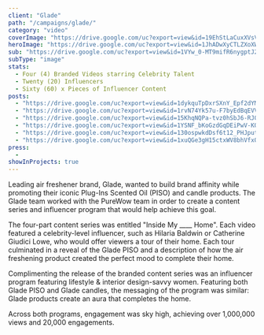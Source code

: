 ```yaml
---
client: "Glade"
path: "/campaigns/glade/"
category: "video"
coverImage: "https://drive.google.com/uc?export=view&id=19EhStLaCuxXVsVY-aAnYyhv_YcfxuyzQ"
heroImage: "https://drive.google.com/uc?export=view&id=1JhADwXyCTLZXoXWY0BO1zCcVsKfufoZp"
sub: "https://drive.google.com/uc?export=view&id=1VYw_0-MT9mifR6nygptJ2FfbPGWMDowP"
subType: "image"
stats:
  - Four (4) Branded Videos starring Celebrity Talent
  - Twenty (20) Influencers
  - Sixty (60) x Pieces of Influencer Content
posts:
  - "https://drive.google.com/uc?export=view&id=1dykquTpDxrSXnY_Epf2dYMmrr3FC-mXe"
  - "https://drive.google.com/uc?export=view&id=1rvN74Yk57u-F7byEdBqEVVxyDS9Y8xBe"
  - "https://drive.google.com/uc?export=view&id=15KhqNQPa-tvz0hSbJ6-RJ00AnA3Mrhxc"
  - "https://drive.google.com/uc?export=view&id=1YSNF_bKoGzdGqDEiPwV-KQVAiiItPPlH"
  - "https://drive.google.com/uc?export=view&id=130ospwkdDsf6t12_PHJputwhgqTBp_Vf"
  - "https://drive.google.com/uc?export=view&id=1xuQGe3gH15ctxWV8bhVfxOzlE2AvjFvM"
press:
  -
showInProjects: true
---
```


Leading air freshener brand, Glade, wanted to build brand affinity while promoting their iconic Plug-Ins Scented Oil (PISO) and candle products. The Glade team worked with the PureWow team in order to create a content series and influencer program that would help achieve this goal.

The four-part content series was entitled "Inside My \_\_\_\_ Home". Each video featured a celebrity-level influencer, such as Hilaria Baldwin or Catherine Giudici Lowe, who would offer viewers a tour of their home. Each tour culminated in a reveal of the Glade PISO and a description of how the air freshening product created the perfect mood to complete their home.

Complimenting the release of the branded content series was an influencer program featuring lifestyle & interior design-savvy women. Featuring both Glade PISO and Glade candles, the messaging of the program was similar: Glade products create an aura that completes the home.

Across both programs, engagement was sky high, achieving over 1,000,000 views and 20,000 engagements.

